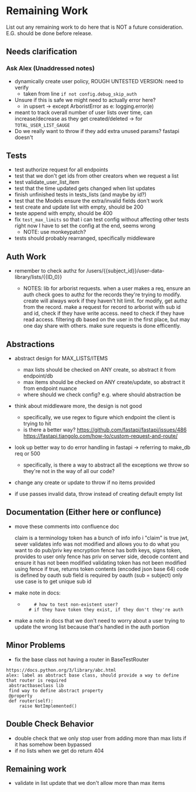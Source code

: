 # Remaining Work

List out any remaining work to do here that is NOT a future consideration.
E.G. should be done before release. 


## Needs clarification

### Ask Alex (Unaddressed notes)
- dynamically create user policy, ROUGH UNTESTED VERSION: need to verify
  - taken from line `if not config.debug_skip_auth`
- Unsure if this is safe we might need to actually error here?
  - in upsert -> except ArboristError as e: logging.error(e)  
- meant to track overall number of user lists over time, can increase/decrease 
as they get created/deleted -> for `TOTAL_USER_LIST_GAUGE`
- Do we really want to throw if they add extra unused params? fastapi doesn't


## Tests

-  test authorize request for all endpoints 
-  test that we don't get ids from other creators when we request a list
- test validate_user_list_item
-  test that the time updated gets changed when list updates
- finish unfinished tests in tests_lists (and maybe by id?)
- test that the Models ensure the extra/invalid fields don't work
- test create and update list with empty, should be 200
- teste append with empty, should be 400
- fix `test_max_limits` so that i can test config without affecting other tests
  right now I have to set the config at the end, seems wrong
  - NOTE: use monkeypatch?
- tests should probably rearranged, specifically middleware


## Auth Work
-  remember to check authz for /users/{{subject_id}}/user-data-library/lists/{{ID_0}} 

   - NOTES: lib for arborist requests. when a user makes a req, ensure an auth check goes to authz for
  the records they're trying to modify.
  create will always work if they haven't hit limit.
  for modify, get authz from the record.
  make a request for record to arborist with sub id and id, check if they have write access.
  need to check if they have read access.
  filtering db based on the user in the first place, but may one day share with others.
  make sure requests is done efficently.


## Abstractions
-  abstract design for MAX_LISTS/ITEMS
    - max lists should be checked on ANY create, so abstract it from endpoint/db 
    - max items should be checked on ANY create/update, so abstract it from endpoint nuance
    - where should we check config? e.g. where should abstraction be

- think about middleware more, the design is not good
  - specifically, we use regex to figure which endpoint the client is trying to hit
  - is there a better way? 
https://github.com/fastapi/fastapi/issues/486
https://fastapi.tiangolo.com/how-to/custom-request-and-route/

- look up better way to do error handling in fastapi 
   -> referring to make_db req or 500
    - specifically, is there a way to abstract all the exceptions we throw so they're not 
    in the way of all our code?
- change any create or update to throw if no items provided
- if use passes invalid data, throw instead of creating default empty list

## Documentation (Either here or conflunce)

- move these comments into confluence doc

    claim is a terminology
    token has a bunch of info
    info i "claim" is true
    jwt, sever validates info was not modified and allows you to do what you want to do
    pub/priv key encryption
    fence has both keys, signs token, provides to user
    only fence has priv
    on server side, decode content and ensure it has not been modified
    validating token has not been modified using fence
    if true, returns token contents (encoded json base 64)
    code is defined by oauth
    sub field is required by oauth (sub = subject)
    only use case is to get unique sub id
   
- make note in docs: 
  -         # how to test non-existent user?
          # if they have token they exist, if they don't they're auth
- make a note in docs that we don't need to worry about a user trying to update
  the wrong list because that's handled in the auth portion
## Minor Problems
-  fix the base class not having a router in BaseTestRouter
```NOTES: 
https://docs.python.org/3/library/abc.html
alex: label as abstract base class, should provide a way to define that router is required
 abstractbaseclass lib
 find way to define abstract property
 @property
 def router(self):
     raise NotImplemented()
```


## Double Check Behavior

-  double check that we only stop user from adding more than max lists if it
   has somehow been bypassed
-  if no lists when we get do return 404

## Remaining work

- validate in list update that we don't allow more than max items
